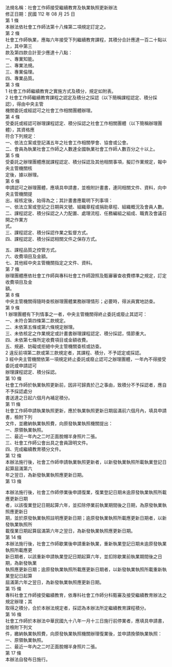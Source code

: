 法規名稱：社會工作師接受繼續教育及執業執照更新辦法  
修正日期：民國 112 年 08 月 25 日  
第 1 條  
本辦法依社會工作師法第十八條第二項規定訂定之。  
第 2 條  
社會工作師執業，應每六年接受下列繼續教育課程，其積分合計應達一百二十點以上，其中第三  
款及第四款合計至少應達十八點：  
一、專業知能。  
二、專業法規。  
三、專業倫理。  
四、專業品質。  
第 3 條  
1 社會工作師繼續教育之實施方式及積分，規定如附表。  
2 社會工作師繼續教育課程之認定及積分之採認（以下簡稱課程認定、積分採認），得由中央主管  
機關委託或經認可之社會工作相關團體辦理。  
第 4 條  
受委託或經認可辦理課程認定、積分採認之社會工作相關團體（以下簡稱辦理團體），其資格應  
符合下列規定：  
一、依法立案或登記滿五年之社會工作相關學會、協會或公會。  
二、會員為執業社會工作師之人數達全國執業社會工作師人數百分之十以上。  
第 5 條  
受委託之辦理團體應就課程認定、積分採認及其他相關事項，擬訂作業規定，報中央主管機關核  
定後，據以辦理。  
第 6 條  
申請認可之辦理團體，應填具申請書，並檢附計畫書，連同相關文件、資料，向中央主管機關提  
出，經核定後，始得為之；其計畫書應載明下列事項：  
一、依法立案或登記之日期與文號、組織章程或捐助章程、組織概況及會員人數。  
二、課程認定、積分採認之人力配置、處理流程、任務編組之組成、職責及會議召開之作業方  
式。  
三、課程認定、積分採認作業之監督方式。  
四、課程認定、積分採認相關文件之保存方式。  


五、課程品質之控管方式。  
六、收費項目及金額。  
七、其他經中央主管機關指定之文件、資料。  
第 7 條  
辦理團體應依社會工作師與專科社會工作師證照及甄審審查收費標準之規定，訂定收費項目及金  
額。  
第 8 條  
中央主管機關得隨時查核辦理團體業務辦理情形；必要時，得派員實地訪查。  
第 9 條  
1 辦理團體有下列情事之一者，中央主管機關得終止委託或廢止其認可：  
一、未符合第四條第二款規定。  
二、未依第五條或第六條規定辦理。  
三、未依核定之作業規定或計畫書辦理課程認定、積分採認，情節重大。  
四、未依第七條所定收費項目或金額收費。  
五、規避、妨礙或拒絕中央主管機關查核或訪查。  
2 違反前項第二款或第三款規定者，其課程、積分，不予認定或採認。  
3 經中央主管機關依第一項規定終止委託或廢止認可之辦理團體，一年內不得接受委託或申請認可  
辦理課程認定、積分採認。  
第 10 條  
社會工作師於執業執照更新前，因非可歸責於己之事由，致積分不予採認者，應自不予採認處分  
書送達之日起六個月內補足積分。  
第 11 條  
社會工作師申請執業執照更新，應於執業執照更新日期屆滿前六個月內，填具申請書，檢附下列  
文件，並繳納執業執照費，向原發執業執照機關提出：  
一、原領執業執照。  
二、最近一年內之二吋正面脫帽半身照片二張。  
三、社會工作師公會出具之會員證明文件。  
四、完成繼續教育積分文件。  
第 12 條  
本辦法施行後，社會工作師申請執業執照更新者，以新發執業執照所載執業登記日起算屆滿第六  
年之翌日，為新發執業執照應更新日期。  
第 13 條  


本辦法施行後，社會工作師停業後申請復業，復業登記日期未逾原發執業執照所載應更新日期  
者，以該復業登記日期起算六年，並扣除停業前執業期間後之日期，為原發執業執照應更新日  
期，並於原發執業執照註明應更新日期；逾原發執業執照所載應更新日期者，以新發執業執照所  
載復業日期起算屆滿第六年之翌日，為新發執業執照應更新日期。  
第 14 條  
本辦法施行後，社會工作師歇業後申請重新執業，重新執業登記日期未逾原發執業執照所載應更  
新日期者，以該重新申請執業登記日期起算六年，並扣除歇業前執業期間後之日期，為新發執業  
執照應更新日期；逾原發執業執照所載應更新日期者，以新發執業執照所載重新執業登記日起算  
屆滿第六年之翌日，為新發執業執照應更新日期。  
第 15 條  
專科社會工作師接受繼續教育，依專科社會工作師分科甄審及接受繼續教育辦法之規定辦理；其  
取得之積分，合於本辦法規定者，採認為本辦法所定繼續教育課程積分。  
第 16 條  
社會工作師於本辦法中華民國九十八年一月十三日施行前停業者，應填具申請書，並檢附下列文  
件，繳納執業執照費，向原發執業執照機關辦理復業後，並申請換領執業執照：  
一、原領執業執照。  
二、最近一年內之二吋正面脫帽半身照片二張。  
第 17 條  
本辦法自發布日施行。  



